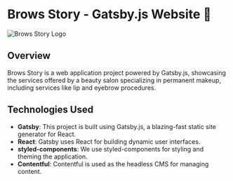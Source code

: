 # Brows Story - Gatsby.js Website 🚀

![Brows Story Logo](link-do-logo.png)

## Overview
Brows Story is a web application project powered by Gatsby.js, showcasing the services offered by a beauty salon specializing in permanent makeup, including services like lip and eyebrow procedures.

## Technologies Used
- **Gatsby**: This project is built using Gatsby.js, a blazing-fast static site generator for React.
- **React**: Gatsby uses React for building dynamic user interfaces.
- **styled-components**: We use styled-components for styling and theming the application.
- **Contentful**: Contentful is used as the headless CMS for managing content.